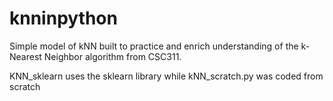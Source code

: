 # knninpython

Simple model of kNN built to practice and enrich understanding of the k-Nearest Neighbor algorithm from CSC311.

KNN_sklearn uses the sklearn library while kNN_scratch.py was coded from scratch 